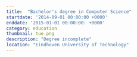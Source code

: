 ```yaml
---
title:  "Bachelor's degree in Computer Science"
startdate: '2014-09-01 00:00:00 +0000'
enddate: '2015-01-01 00:00:00: +0000'
category: education
thumbnail: tue.png
description: "Degree incomplete"
location: "Eindhoven University of Technology"
---
```


